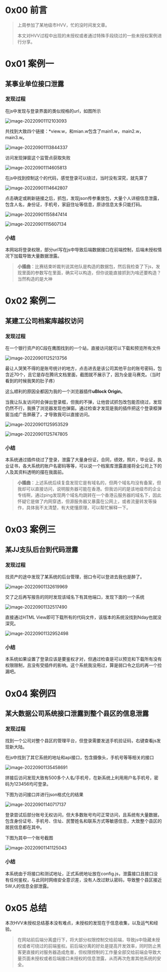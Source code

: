 0x00 前言
=======

> 上周参加了某地级市HVV，忙的没时间发文章。
> 
> 本文对HVV过程中出现的未授权或者通过特殊手段绕过的一些未授权案例进行分享。

0x01 案例一
========

某事业单位接口泄露
---------

### 发现过程

在js中发现与登录界面的类似规格的url，如图所示

![image-20220901112103093](https://shs3.b.qianxin.com/attack_forum/2022/09/attach-02b4e8669718178176b36e1126df9140f36ae8ce.png)

共找到大致四个链接：\*view.w，和mian.w包含了main1.w，main2.w，main3.w。

![image-20220901113844337](https://shs3.b.qianxin.com/attack_forum/2022/09/attach-da7a00306a20a22df3ed5d3b761930db3c0ccba7.png)

访问发现弹窗这个监管点获取失败

![image-20220901114605813](https://shs3.b.qianxin.com/attack_forum/2022/09/attach-7fc0e5c92b967d97284813dfb6b53fa6ca616d24.png)

在js中找到控制这个的代码，感觉登录可以绕过，当时没有深究，就先算了

![image-20220901114642807](https://shs3.b.qianxin.com/attack_forum/2022/09/attach-c00ac022c514ac6379761d24fc7ad835c0947b6a.png)

点击确定或刷新链接之后，抓包，发现json传参重放包，大量个人详细信息泄露，包含人名，身份证，手机号，家庭住址等信息，原谅信息太多只能打码。

![image-20220901155847414](https://shs3.b.qianxin.com/attack_forum/2022/09/attach-046508c426fe59395146b663d06d2926a080d4a0.png)

![image-20220901115607134](https://shs3.b.qianxin.com/attack_forum/2022/09/attach-d728a3ea3c30b191527f44434b375b545d523726.png)

### 小结

本网站将登录权限，部分url写在js中导致后端数据接口在前端控制，后端未授权情况下加载导致大量数据泄露。

> **小插曲**：比赛结束听裁判说其他队是构造的数据包，然后我检查了下js，发现里面的参数写在里面，确实可以构造，但你说能直接抓到为啥还要构造？当然构造的是大神

0x02 案例二
========

某建工公司档案库越权访问
------------

### 发现过程

在一个银行资产的C段在鹰图找到的一个站，直接访问就可以下载和预览所有文件

![image-20220901125213756](https://shs3.b.qianxin.com/attack_forum/2022/09/attach-2c934f63c245000443e1c452749f9a112e6f5ab3.png)

最让人哭笑不得的是账号统计的地方，点击进去是该公司其他平台的账号密码，包含近70个，且它是存在腾讯文档里面，截图就不展示了，因为全是马赛克。（当时看到的时候我笑的肚子疼）

这么顺利的原因全都因为我的一个浏览器插件**uBlock Origin**。

当我让队友访问时会弹出登录框，但我的不弹，让他尝试抓包改包能否绕过，发现仍然不行，我换了浏览器发现也弹窗。通过检查才发现是我的插件把这个登录框弹窗当成广告屏蔽了，才导致我可以直接访问。

![image-20220901125953529](https://shs3.b.qianxin.com/attack_forum/2022/09/attach-be81541241371329619fa45ba84a4e7e768c37f9.png)

![image-20220901125747805](https://shs3.b.qianxin.com/attack_forum/2022/09/attach-12ea16453f839b2398a49cf293be91202aa3b8ca.png)

### 小结

本系统通过插件绕过了登录，泄露了大量身份证，合同，绩效，照片，毕业证，执业证书，各大系统的账户名密码等等，可以说一个档案库泄露直接将全公司上下的人及其资料透明的摆在我面前。

> **小插曲**：上述系统后续复盘发现它是有域名的，但两个域名均没有备案，但我却可以直接访问，说明服务器可能在香港。但我访问的是该地级市的企业专线啊，通过ping发现两个域名均跳转在一个香港云服务器的域名下，因此怀疑它是做了内网穿透，但源服务器又暴露在公网上，或者流量转发等操作，具体我不太清楚，有大佬懂原理，可以帮忙解释一下。

0x03 案例三
========

某JJ支队后台到代码泄露
------------

### 发现过程

找资产的途中发现了某系统的后台管理，弱口令可以登进去我也是醉了。

![image-20220901132619969](https://shs3.b.qianxin.com/attack_forum/2022/09/attach-9788927d0d3d32a687ade8048dd42634a1bec646.png)

交了之后再写报告的同时发现该域名下有其他端口，发现下面的一个系统

![image-20220901132517490](https://shs3.b.qianxin.com/attack_forum/2022/09/attach-0cab352c1cb6d1f78e0de3bd8d79eaa90a356a9e.png)

直接通过HTML View即可下载所有的代码文件，该版本的系统没找到Nday也就没深究。

![image-20220901132952498](https://shs3.b.qianxin.com/attack_forum/2022/09/attach-eb190c98a0486a3032865090c727588e50151991.png)

### 小结

本系统如果设置了登录应该是要鉴权才对，但通过检查是可以预览和下载所有没有权限限制，且没有受插件的影响。这个系统我没用过，算是弱口令之后的再一个捡漏吧。

0x04 案例四
========

某大数据公司系统接口泄露到整个县区的信息泄露
----------------------

### 发现过程

找到一个公司对整个县区的管理平台，但登录需要发送手机验证码，右键查看js发现新大陆。

在js中找到了其它系统的地址和api接口，包含摄像头，手机号等等相关的接口

![image-20220901135458691](https://shs3.b.qianxin.com/attack_forum/2022/09/attach-03d663f07a491e5dbc4d1b023d395243bf8385dc.png)

拼接后访问发现大致有500多个人名/手机号，在新系统上利用用户名手机号，密码为123456均可登录。

下图为访问接口并进行json格式化的结果

![image-20220901140717137](https://shs3.b.qianxin.com/attack_forum/2022/09/attach-d44b8256632256a0f5ff946fc8f8e91adae34201.png)

登录尝试后部分账号无权访问，但大多数账号均可正常访问，且系统有大量数据，包含身份证号、手机号、住址、民警姓名和联系方式等敏感信息，大致整个县区的居民信息都在其中。

下图为其中一个账号截图

![image-20220901141125043](https://shs3.b.qianxin.com/attack_forum/2022/09/attach-ddfdffa8519265e07d6ee2eb81076c8aead8a292.png)

### 小结

本系统由于将接口和测试地址，正式系统地址放在config.js，泄露接口且接口没有任何鉴权，与此同时网络安全意识差，没有人改过默认密码，导致整个县区接近5W人的信息全部泄露。

0x05 总结
=======

本次HVV未授权总结基本没有难点，未授权的发现在于信息收集，以及运气和经验。

> 在网站前后端分离盛行下，将大部分权限控制交给前端，导致js中隐藏未授权或者可绕过的前端鉴权。前后端分离的好处是提高开发效率，同时防止黑客更直接的对服务器造成危害，但权限控制的工作量全部交给前端会导致大量页面未授权或者后端接口未授权的信息泄露，从而再次危害其他系统的安全。